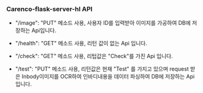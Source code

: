 ### Carenco-flask-server-hl API
- "/image": "PUT" 메소드 사용, 사용자 ID를 입력받아 이미지를 가공하여 DB에 저장하는 Api입니다.

- "/health": "GET" 메소드 사용, 리턴 값이 없는 Api 입니다. 

- "/check": "GET" 메소드 사용, 리텁값은 "Check"를 가진 Api 입니다.

- "/test": "PUT" 메소드 사용, 리턴값은 현재 "Test" 를 가지고 있으며 request 받은 Inbody이미지를 OCR하여 인바디내용을 데이터 파싱하여 DB에 저장하는 Api입니다.
